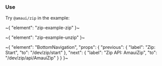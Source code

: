 
### Use

Try `@amaui/zip` in the example:

~{
  "element": "zip-example-zip"
}~

~{
  "element": "zip-example-unzip"
}~

~{
  "element": "BottomNavigation",
  "props": {
    "previous": {
      "label": "Zip: Start",
      "to": "/dev/zip/start"
    },
    "next": {
      "label": "Zip API: AmauiZip",
      "to": "/dev/zip/api/AmauiZip"
    }
  }
}~
